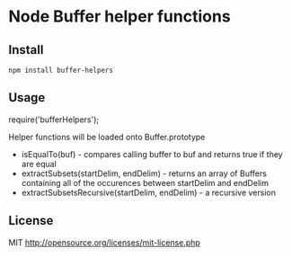 # Node Buffer helper functions


## Install

    npm install buffer-helpers

## Usage

require('bufferHelpers');

Helper functions will be loaded onto Buffer.prototype

* isEqualTo(buf) - compares calling buffer to buf and returns true if they are equal
* extractSubsets(startDelim, endDelim) - returns an array of Buffers containing all of the occurences between startDelim and endDelim
* extractSubsetsRecursive(startDelim, endDelim) - a recursive version

## License

MIT
http://opensource.org/licenses/mit-license.php
